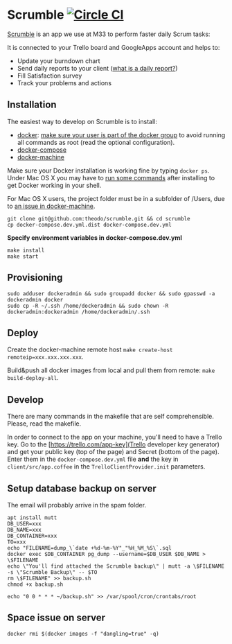 # Scrumble [![Circle CI](https://circleci.com/gh/theodo/scrumble.svg?style=svg)](https://circleci.com/gh/theodo/scrumble)

[Scrumble](https://theodo.github.io/scrumble/) is an app we use at M33 to perform faster daily Scrum tasks:

It is connected to your Trello board and GoogleApps account and helps to:
- Update your burndown chart
- Send daily reports to your client ([what is a daily report?](http://www.theodo.fr/blog/2015/10/you-want-to-do-scrum-start-with-daily-reports/))
- Fill Satisfaction survey
- Track your problems and actions

## Installation

The easiest way to develop on Scrumble is to install:
- [docker](https://docs.docker.com/engine/installation/): [make sure your user is part of the docker group](http://askubuntu.com/questions/477551/how-can-i-use-docker-without-sudo)
to avoid running all commands as root (read the optional configuration).
- [docker-compose](https://docs.docker.com/compose/install/)
- [docker-machine](https://docs.docker.com/machine/install-machine/)

Make sure your Docker installation is working fine by typing `docker ps`. Under Mac OS X you may have to [run some commands](https://docs.docker.com/engine/installation/linux/ubuntulinux/#create-a-docker-group) after installing to get Docker working in your shell.

For Mac OS X users, the project folder must be in a subfolder of /Users, due to [an issue in docker-machine](https://github.com/docker/machine/issues/13).

```
git clone git@github.com:theodo/scrumble.git && cd scrumble
cp docker-compose.dev.yml.dist docker-compose.dev.yml
```

**Specify environment variables in docker-compose.dev.yml**

```
make install
make start
```

## Provisioning

```
sudo adduser dockeradmin && sudo groupadd docker && sudo gpasswd -a dockeradmin docker
sudo cp -R ~/.ssh /home/dockeradmin && sudo chown -R dockeradmin:dockeradmin /home/dockeradmin/.ssh
```

## Deploy

Create the docker-machine remote host `make create-host remoteip=xxx.xxx.xxx.xxx`.

Build&push all docker images from local and pull them from remote: `make build-deploy-all`.

## Develop

There are many commands in the makefile that are self comprehensible. Please,
read the makefile.

In order to connect to the app on your machine, you'll need to have a Trello key.
Go to the [https://trello.com/app-key](Trello developer key generator) and get your public key (top of the page) and Secret (bottom of the page).
Enter them in the `docker-compose.dev.yml` file **and** the key in `client/src/app.coffee` in the `TrelloClientProvider.init` parameters.

## Setup database backup on server

The email will probably arrive in the spam folder.

```
apt install mutt
DB_USER=xxx
DB_NAME=xxx
DB_CONTAINER=xxx
TO=xxx
echo "FILENAME=dump_\`date +%d-%m-%Y"_"%H_%M_%S\`.sql
docker exec $DB_CONTAINER pg_dump --username=$DB_USER $DB_NAME > \$FILENAME
echo \"You'll find attached the Scrumble backup\" | mutt -a \$FILENAME -s \"Scrumble Backup\" -- $TO
rm \$FILENAME" >> backup.sh
chmod +x backup.sh

echo "0 0 * * * ~/backup.sh" >> /var/spool/cron/crontabs/root
```

## Space issue on server

`docker rmi $(docker images -f "dangling=true" -q)`
